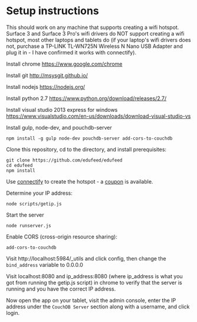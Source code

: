 # Setup instructions

This should work on any machine that supports creating a wifi hotspot. Surface 3 and Surface 3 Pro's wifi drivers do NOT support creating a wifi hotspot, most other laptops and tablets do (if your laptop's wifi drivers does not, purchase a TP-LINK TL-WN725N Wireless N Nano USB Adapter and plug it in - I have confirmed it works with connectify).

Install chrome https://www.google.com/chrome

Install git http://msysgit.github.io/

Install nodejs https://nodejs.org/

Install python 2.7 https://www.python.org/download/releases/2.7/

Install visual studio 2013 express for windows https://www.visualstudio.com/en-us/downloads/download-visual-studio-vs

Install gulp, node-dev, and pouchdb-server

```
npm install -g gulp node-dev pouchdb-server add-cors-to-couchdb
```

Clone this repository, cd to the directory, and install prerequisites:

```
git clone https://github.com/edufeed/edufeed
cd edufeed
npm install
```

Use [connectify](http://www.connectify.me/) to create the hotspot - a [coupon](http://www.connectify.me/store/?coupon=DEAL75) is available.

Determine your IP address:

```
node scripts/getip.js
```

Start the server

```
node runserver.js
```

Enable CORS (cross-origin resource sharing):

```
add-cors-to-couchdb
```

Visit http://localhost:5984/_utils and click config, then change the `bind_address` variable to 0.0.0.0

Visit localhost:8080 and ip_address:8080 (where ip_address is what you got from running the getip.js script) in chrome to verify that the server is running and you have the correct IP address.

Now open the app on your tablet, visit the admin console, enter the IP address under the `CouchDB Server` section along with a username, and click login.

